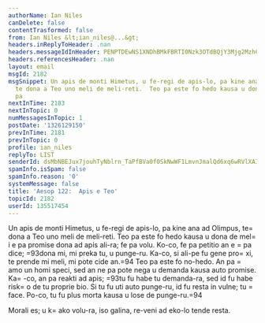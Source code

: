 ```yaml
---
authorName: Ian Niles
canDelete: false
contentTrasformed: false
from: Ian Niles &lt;ian_niles@...&gt;
headers.inReplyToHeader: .nan
headers.messageIdInHeader: PENPTDEwNS1XNDhBMkFBRTI0Nzk3OTdBQjY3Mjg2MzhCOTgwQHBoeC5nYmw+
headers.referencesHeader: .nan
layout: email
msgId: 2182
msgSnippet: Un apis de monti Himetus, u fe-regi de apis-lo, pa kine ana ad Olimpus,
  te dona a Teo uno meli de meli-reti.  Teo pa este fo hedo kausa u dona de meli e
  pa
nextInTime: 2183
nextInTopic: 0
numMessagesInTopic: 1
postDate: '1326129150'
prevInTime: 2181
prevInTopic: 0
profile: ian_niles
replyTo: LIST
senderId: dsMbNBEJux7jouhTyNblrn_TaPfBVa0f0SkNwWF1LmvnJmalQd6xq6wRVlXAINE-aL8lByTZFS_IwZg4JlLIJ1DbE_Ag1ZYq
spamInfo.isSpam: false
spamInfo.reason: '0'
systemMessage: false
title: 'Aesop 122:  Apis e Teo'
topicId: 2182
userId: 135517454
---
```



Un apis de monti Himetus, u fe-regi de apis-lo, pa kine ana ad Olimpus, te=
 dona a Teo uno meli de meli-reti.  Teo pa este fo hedo kausa u dona de mel=
i e pa promise dona ad apis ali-ra; fe pa volu.  Ko-co, fe pa petitio an e =
pa dice; =93dona mi, mi preka tu, u punge-ru.  Ka-co, si ali-pe fu gene pro=
xi, te prende mi meli, mi pote cide an.=94  Teo pa este fo no-hedo.  An pa =
amo un homi speci, sed an ne pa pote nega u demanda kausa auto promise.  Ka=
-co, an pa reakti ad apis; =93tu fu habe tu demanda-ra, sed id fu habe risk=
o de tu proprie bio.  Si tu fu uti auto punge-ru, id fu resta in vulne; tu =
face.  Po-co, tu fu plus morta kausa u lose de punge-ru.=94

Morali es; u k=
ako volu-ra, iso galina, re-veni ad eko-lo tende resta.   		 	   		  
